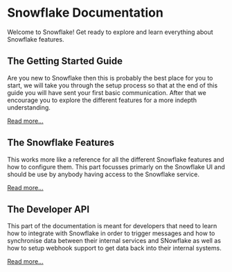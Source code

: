 Snowflake Documentation
=======================

Welcome to Snowflake! Get ready to explore and learn everything about Snowflake features.

The Getting Started Guide
-------------------------

Are you new to Snowflake then this is probably the best place for you to start, we will take you through the setup process so that at the end of this guide you will have sent your first basic communication. After that we encourage you to explore the different features for a more indepth understanding.

[Read more...](./getting-started/)

The Snowflake Features
----------------------

This works more like a reference for all the different Snowflake features and how to configure them. This part focusses primarly on the Snowflake UI and should be use by anybody having access to the Snowflake service.

[Read more...](./features/)

The Developer API
-----------------

This part of the documentation is meant for developers that need to learn how to integrate with Snowflake in order to trigger messages and how to synchronise data between their internal services and SNowflake as well as how to setup webhook support to get data back into their internal systems.

[Read more...](./api/)
